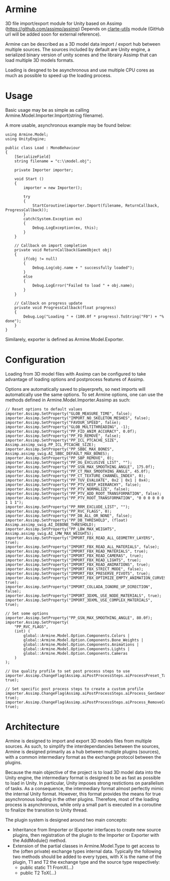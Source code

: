 Armine
===============

3D file import/export module for Unity based on Assimp (https://github.com/assimp/assimp)
Depends on [clarte-utils](ssh://git@gitlab.clarte.asso.fr:53000/modules/clarte-utils.git "clarte-utils")
module (GitHub url will be added soon for external reference).

Armine can be described as a 3D model data import / export hub between multiple
sources. The sources included by default are Unity engine, a serialized binary
version of unity scenes and the librairy Assimp that can load multiple 3D models
formats.

Loading is desgned to be asynchronous and use multiple CPU cores as much as
possible to speed up the loading process.

Usage
===============

Basic usage may be as simple as calling Armine.Model.Importer.Import(string filename).

A more usable, asynchronous example may be found below:
```
using Armine.Model;
using UnityEngine;

public class Load : MonoBehaviour
{
	[SerializeField]
	string filename = "c:\\model.obj";

	private Importer importer;

	void Start ()
	{
		importer = new Importer();

		try
		{
			StartCoroutine(importer.Import(filename, ReturnCallback, ProgressCallback));
		}
		catch(System.Exception ex)
		{
			Debug.LogException(ex, this);
		}
	}

	// Callback on import completion
	private void ReturnCallback(GameObject obj)
	{
		if(obj != null)
		{
			Debug.Log(obj.name + " successfully loaded");
		}
		else
		{
			Debug.LogError("Failed to load " + obj.name);
		}
	}

	// Callback on progress update
	private void ProgressCallback(float progress)
	{
		Debug.Log("Loading " + (100.0f * progress).ToString("F0") + "% done");
	}
}
```

Similarely, exporter is defined as Armine.Model.Exporter.


Configuration
===============

Loading from 3D model files with Assimp can be configured to take advantage of
loading options and postprocess features of Assimp.

Options are automatically saved to playerprefs, so next imports will
automatically use the same options. To set Armine options, one can use the
methods defined in Armine.Model.Importer.Assimp as such:
```
// Reset options to default values
importer.Assimp.SetProperty("GLOB_MEASURE_TIME", false);
importer.Assimp.SetProperty("IMPORT_NO_SKELETON_MESHES", false);
importer.Assimp.SetProperty("FAVOUR_SPEED", false);
importer.Assimp.SetProperty("GLOB_MULTITHREADING", -1);
importer.Assimp.SetProperty("PP_FID_ANIM_ACCURACY", 0.0f);
importer.Assimp.SetProperty("PP_FD_REMOVE", false);
importer.Assimp.SetProperty("PP_ICL_PTCACHE_SIZE", Assimp.assimp_swig.PP_ICL_PTCACHE_SIZE);
importer.Assimp.SetProperty("PP_SBBC_MAX_BONES", Assimp.assimp_swig.AI_SBBC_DEFAULT_MAX_BONES);
importer.Assimp.SetProperty("PP_SBP_REMOVE", 0);
importer.Assimp.SetProperty("PP_OG_EXCLUSIVE_LIST", "");
importer.Assimp.SetProperty("PP_GSN_MAX_SMOOTHING_ANGLE", 175.0f);
importer.Assimp.SetProperty("PP_CT_MAX_SMOOTHING_ANGLE", 45.0f);
importer.Assimp.SetProperty("PP_CT_TEXTURE_CHANNEL_INDEX", 0);
importer.Assimp.SetProperty("PP_TUV_EVALUATE", 0x2 | 0x1 | 0x4);
importer.Assimp.SetProperty("PP_PTV_KEEP_HIERARCHY", false);
importer.Assimp.SetProperty("PP_PTV_NORMALIZE", false);
importer.Assimp.SetProperty("PP_PTV_ADD_ROOT_TRANSFORMATION", false);
importer.Assimp.SetProperty("PP_PTV_ROOT_TRANSFORMATION", "0 0 0 0 0 0 1 1 1");
importer.Assimp.SetProperty("PP_RRM_EXCLUDE_LIST", "");
importer.Assimp.SetProperty("PP_RVC_FLAGS", 0);
importer.Assimp.SetProperty("PP_DB_ALL_OR_NONE", false);
importer.Assimp.SetProperty("PP_DB_THRESHOLD", (float) Assimp.assimp_swig.AI_DEBONE_THRESHOLD);
importer.Assimp.SetProperty("PP_LBW_MAX_WEIGHTS", Assimp.assimp_swig.AI_LMW_MAX_WEIGHTS);
importer.Assimp.SetProperty("IMPORT_FBX_READ_ALL_GEOMETRY_LAYERS", true);
importer.Assimp.SetProperty("IMPORT_FBX_READ_ALL_MATERIALS", false);
importer.Assimp.SetProperty("IMPORT_FBX_READ_MATERIALS", true);
importer.Assimp.SetProperty("IMPORT_FBX_READ_CAMERAS", true);
importer.Assimp.SetProperty("IMPORT_FBX_READ_LIGHTS", true);
importer.Assimp.SetProperty("IMPORT_FBX_READ_ANIMATIONS", true);
importer.Assimp.SetProperty("IMPORT_FBX_STRICT_MODE", false);
importer.Assimp.SetProperty("IMPORT_FBX_PRESERVE_PIVOTS", true);
importer.Assimp.SetProperty("IMPORT_FBX_OPTIMIZE_EMPTY_ANIMATION_CURVES", true);
importer.Assimp.SetProperty("IMPORT_COLLADA_IGNORE_UP_DIRECTION", false);
importer.Assimp.SetProperty("IMPORT_3DXML_USE_NODE_MATERIALS", true);
importer.Assimp.SetProperty("IMPORT_3DXML_USE_COMPLEX_MATERIALS", true);

// Set some options
importer.Assimp.SetProperty("PP_GSN_MAX_SMOOTHING_ANGLE", 80.0f);
importer.Assimp.SetProperty(
	"PP_RVC_FLAGS",
	(int) (
		global::Armine.Model.Option.Components.Colors |
		global::Armine.Model.Option.Components.Bone_Weights |
		global::Armine.Model.Option.Components.Animations |
		global::Armine.Model.Option.Components.Lights |
		global::Armine.Model.Option.Components.Cameras
	)
);

// Use quality profile to set post process steps to use 
importer.Assimp.ChangeFlag(Assimp.aiPostProcessSteps.aiProcessPreset_TargetRealtime_MaxQuality, true);

// Set specific post process steps to create a custom profile
importer.Assimp.ChangeFlag(Assimp.aiPostProcessSteps.aiProcess_GenSmoothNormals, true);
importer.Assimp.ChangeFlag(Assimp.aiPostProcessSteps.aiProcess_RemoveComponent, true);
```


Architecture
===============

Armine is designed to import and export 3D models files from multiple sources.
As such, to simplify the interdependancies between the sources, Armine is
designed primarily as a hub between multiple plugins (sources), with a common
intermediary format as the exchange protocol between the plugins.

Because the main objective of the project is to load 3D model data into the
Unity engine, the intermediary format is designed to be as fast as possible to
load in Unity. In particular, Unity imposes strong restictions on parallelism
of tasks. As a consequence, the intermediary format almost perfectly mimic the
internal Unity format. However, this format provides the means for true
asynchronous loading in the other plugins. Therefore, most of the loading
process is asynchronous, while only a small part is executed in a coroutine
to finalize the transition to Unity thread.

The plugin system is designed around two main concepts:
- Inheritance from IImporter or IExporter interfaces to create new source
plugins, then registration of the plugin to the Importer or Exporter with the
AddModule() method.
- Extension of the partial classes in Armine.Model.Type to get access to the
(often private) exchange types internal data. Typically the following two
methods should be added to every types, with X is the name of the plugin, T1 and
T2 the exchange type and the source type respectively:
    - public static T1 FromX(...)
    - public T2 ToX(...)

